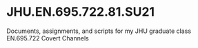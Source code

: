 # JHU.EN.695.722.81.SU21
Documents, assignments, and scripts for my JHU graduate class EN.695.722 Covert Channels
